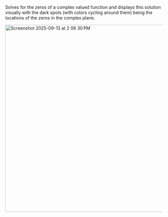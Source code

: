 Solves for the zeros of a complex valued function and displays this solution visually with the dark spots (with colors cycling around them) being the locations of the zeros in the complex plane.

<img width="1200" height="599" alt="Screenshot 2025-09-13 at 2 06 30 PM" src="https://github.com/user-attachments/assets/35a29eea-ef32-4a31-a04f-c7e182d901f7" />
